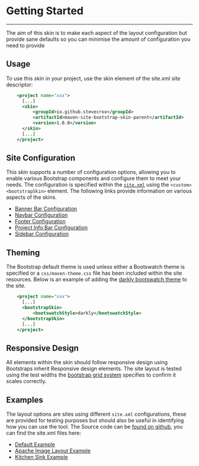 # Getting Started
<hr/>
The aim of this skin is to make each aspect of the layout configuration but provide sane defaults so you can minimise the amount of configuration you need to provide

## Usage
  
To use this skin in your project, use the skin element of the site.xml site descriptor:

```xml
    <project name="xxx">
      [...]
      <skin>
          <groupId>io.github.stevecrox</groupId>
          <artifactId>maven-site-bootstrap-skin-parent</artifactId>
          <version>1.0.0</version>
      </skin>
      [...]
    </project>
```

## Site Configuration

This skin supports a number of configuration options, allowing you to enable various Bootstrap components and configure them to meet your needs. The configuration is specified within the [`site.xml`](https://maven.apache.org/doxia/doxia-sitetools/doxia-decoration-model/decoration.html) using the `<custom><bootstrapSkin>` element. The following links provide information on various aspects of the skins.

* [Banner Bar Configuration](bannerbar/bannerbar.md)
* [Navbar Configuration](navbar/navbar.md)
* [Footer Configuration](footer.md)
* [Project Info Bar Configuration](projectinfobar/projectinfobar.md)
* [Sidebar Configuration](sidebar.md)

## Theming
The Bootstrap default theme is used unless either a Bootswatch theme is specified or a `css/maven-theme.css` file has been included within the site resources. Below is an example of adding the [darkly bootswatch theme](https://bootswatch.com/darkly/) to the site.
```xml
    <project name="xxx">
      [...]
      <bootstrapSkin>
          <bootswatchStyle>darkly</bootswatchStyle>
      </bootstrapSkin>
      [...]
    </project>
```

## Responsive Design
All elements within the skin should follow responsive design using Bootstraps inherit Responsive design elements. The site layout is tested using the test widths the [bootstrap grid system](https://getbootstrap.com/docs/5.0/layout/grid/) specifies to confirm it scales correctly.

## Examples

The layout options are sites using different `site.xml` configurations, these are provided for testing purposes but should also be useful in identifying how you can use the tool. The Source code can be [found on github](https://github.com/stevecrox/maven-site-bootstrap-skin), you can find the site.xml files here:
* [Default Example](https://github.com/stevecrox/maven-site-bootstrap-skin/blob/main/bootstrap-site-skin-example-parent/boostrap-site-skin-navbar/src/site/site.xml)
* [Apache Image Layout Example](https://github.com/stevecrox/maven-site-bootstrap-skin/blob/main/bootstrap-site-skin-example-parent/boostrap-site-skin-apache-options/src/site/site.xml)
* [Kitchen Sink Example](https://github.com/stevecrox/maven-site-bootstrap-skin/blob/main/bootstrap-site-skin-example-parent/boostrap-site-skin-all-options/src/site/site.xml)

